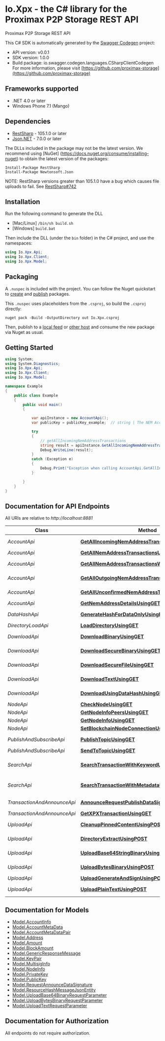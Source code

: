 # Io.Xpx - the C# library for the Proximax P2P Storage REST API

Proximax P2P Storage REST API

This C# SDK is automatically generated by the [Swagger Codegen](https://github.com/swagger-api/swagger-codegen) project:

- API version: v0.0.1
- SDK version: 1.0.0
- Build package: io.swagger.codegen.languages.CSharpClientCodegen
    For more information, please visit [https://github.com/proximax-storage](https://github.com/proximax-storage)

<a name="frameworks-supported"></a>
## Frameworks supported
- .NET 4.0 or later
- Windows Phone 7.1 (Mango)

<a name="dependencies"></a>
## Dependencies
- [RestSharp](https://www.nuget.org/packages/RestSharp) - 105.1.0 or later
- [Json.NET](https://www.nuget.org/packages/Newtonsoft.Json/) - 7.0.0 or later

The DLLs included in the package may not be the latest version. We recommend using [NuGet] (https://docs.nuget.org/consume/installing-nuget) to obtain the latest version of the packages:
```
Install-Package RestSharp
Install-Package Newtonsoft.Json
```

NOTE: RestSharp versions greater than 105.1.0 have a bug which causes file uploads to fail. See [RestSharp#742](https://github.com/restsharp/RestSharp/issues/742)

<a name="installation"></a>
## Installation
Run the following command to generate the DLL
- [Mac/Linux] `/bin/sh build.sh`
- [Windows] `build.bat`

Then include the DLL (under the `bin` folder) in the C# project, and use the namespaces:
```csharp
using Io.Xpx.Api;
using Io.Xpx.Client;
using Io.Xpx.Model;
```
<a name="packaging"></a>
## Packaging

A `.nuspec` is included with the project. You can follow the Nuget quickstart to [create](https://docs.microsoft.com/en-us/nuget/quickstart/create-and-publish-a-package#create-the-package) and [publish](https://docs.microsoft.com/en-us/nuget/quickstart/create-and-publish-a-package#publish-the-package) packages.

This `.nuspec` uses placeholders from the `.csproj`, so build the `.csproj` directly:

```
nuget pack -Build -OutputDirectory out Io.Xpx.csproj
```

Then, publish to a [local feed](https://docs.microsoft.com/en-us/nuget/hosting-packages/local-feeds) or [other host](https://docs.microsoft.com/en-us/nuget/hosting-packages/overview) and consume the new package via Nuget as usual.

<a name="getting-started"></a>
## Getting Started

```csharp
using System;
using System.Diagnostics;
using Io.Xpx.Api;
using Io.Xpx.Client;
using Io.Xpx.Model;

namespace Example
{
    public class Example
    {
        public void main()
        {

            var apiInstance = new AccountApi();
            var publicKey = publicKey_example;  // string | The NEM Account Public Key

            try
            {
                // getAllIncomingNemAddressTransactions
                string result = apiInstance.GetAllIncomingNemAddressTransactionsUsingGET(publicKey);
                Debug.WriteLine(result);
            }
            catch (Exception e)
            {
                Debug.Print("Exception when calling AccountApi.GetAllIncomingNemAddressTransactionsUsingGET: " + e.Message );
            }

        }
    }
}
```

<a name="documentation-for-api-endpoints"></a>
## Documentation for API Endpoints

All URIs are relative to *http://localhost:8881*

Class | Method | HTTP request | Description
------------ | ------------- | ------------- | -------------
*AccountApi* | [**GetAllIncomingNemAddressTransactionsUsingGET**](docs/AccountApi.md#getallincomingnemaddresstransactionsusingget) | **GET** /account/get/incoming/transactions/{publicKey} | getAllIncomingNemAddressTransactions
*AccountApi* | [**GetAllNemAddressTransactionsUsingGET**](docs/AccountApi.md#getallnemaddresstransactionsusingget) | **GET** /account/get/transactions/{publicKey} | getAllNemAddressTransactions
*AccountApi* | [**GetAllNemAddressTransactionsWithPageSizeUsingGET**](docs/AccountApi.md#getallnemaddresstransactionswithpagesizeusingget) | **GET** /account/get/transactions/{publicKey}/{pageSize} | getAllNemAddressTransactionsWithPageSize
*AccountApi* | [**GetAllOutgoingNemAddressTransactionsUsingGET**](docs/AccountApi.md#getalloutgoingnemaddresstransactionsusingget) | **GET** /account/get/outgoing/transactions/{publicKey} | getAllOutgoingNemAddressTransactions
*AccountApi* | [**GetAllUnconfirmedNemAddressTransactionsUsingGET**](docs/AccountApi.md#getallunconfirmednemaddresstransactionsusingget) | **GET** /account/get/unconfirmed/transactions/{publicKey} | getAllUnconfirmedNemAddressTransactions
*AccountApi* | [**GetNemAddressDetailsUsingGET**](docs/AccountApi.md#getnemaddressdetailsusingget) | **GET** /account/get/info/{publicKey} | Get the NEM Address Details
*DataHashApi* | [**GenerateHashForDataOnlyUsingPOST**](docs/DataHashApi.md#generatehashfordataonlyusingpost) | **POST** /datahash/hash-only | Generates the datahash but doesn't upload the file on the network
*DirectoryLoadApi* | [**LoadDirectoryUsingGET**](docs/DirectoryLoadApi.md#loaddirectoryusingget) | **GET** /directory/load/{nemHash}/** | Loads a Static Content.
*DownloadApi* | [**DownloadBinaryUsingGET**](docs/DownloadApi.md#downloadbinaryusingget) | **GET** /download/binary | Download a binary using NEM Transaction Hash
*DownloadApi* | [**DownloadSecureBinaryUsingGET**](docs/DownloadApi.md#downloadsecurebinaryusingget) | **GET** /download/secure/binary | Download a secure resource/blob using NEM Private Key and Transaction Hash
*DownloadApi* | [**DownloadSecureFileUsingGET**](docs/DownloadApi.md#downloadsecurefileusingget) | **GET** /download/secure/file | Download a secure resource/file using NEM Private Key and Transaction Hash
*DownloadApi* | [**DownloadTextUsingGET**](docs/DownloadApi.md#downloadtextusingget) | **GET** /download/text | Download a base64 encoded plain text data using NEM Transaction Hash
*DownloadApi* | [**DownloadUsingDataHashUsingGET**](docs/DownloadApi.md#downloadusingdatahashusingget) | **GET** /download/direct/datahash | Download IPFS file associated to the datahash
*NodeApi* | [**CheckNodeUsingGET**](docs/NodeApi.md#checknodeusingget) | **GET** /node/check | Check if the Storage Node is up and running.
*NodeApi* | [**GetNodeInfoPeersUsingGET**](docs/NodeApi.md#getnodeinfopeersusingget) | **GET** /node/info/peers | Get Storage Node Information
*NodeApi* | [**GetNodeInfoUsingGET**](docs/NodeApi.md#getnodeinfousingget) | **GET** /node/info | Get Storage Node Information
*NodeApi* | [**SetBlockchainNodeConnectionUsingPOST**](docs/NodeApi.md#setblockchainnodeconnectionusingpost) | **POST** /node/set/blockchain/connection | Get Storage Node Information
*PublishAndSubscribeApi* | [**PublishTopicUsingGET**](docs/PublishAndSubscribeApi.md#publishtopicusingget) | **GET** /pubsub/init/{topic} | Publish and Subscribe. Make sure that the IPFS daemon has pubsub enabled.
*PublishAndSubscribeApi* | [**SendToTopicUsingGET**](docs/PublishAndSubscribeApi.md#sendtotopicusingget) | **GET** /pubsub/send/to/{topic} | Send a message to a published topic
*SearchApi* | [**SearchTransactionWithKeywordUsingGET**](docs/SearchApi.md#searchtransactionwithkeywordusingget) | **GET** /search/by/keywords/{keywords} | Search through all the owners documents to find a content that matches the text specified.
*SearchApi* | [**SearchTransactionWithMetadataUsingGET**](docs/SearchApi.md#searchtransactionwithmetadatausingget) | **GET** /search/by/metadata | Search through all the owners documents to find a key that matches the specified parameter key
*TransactionAndAnnounceApi* | [**AnnounceRequestPublishDataSignatureUsingPOST**](docs/TransactionAndAnnounceApi.md#announcerequestpublishdatasignatureusingpost) | **POST** /transaction/announce | Announce the DataHash to NEM/P2P Storage and P2P Database
*TransactionAndAnnounceApi* | [**GetXPXTransactionUsingGET**](docs/TransactionAndAnnounceApi.md#getxpxtransactionusingget) | **GET** /transaction/get/{nemHash} | Get the XPX Transaction Hash
*UploadApi* | [**CleanupPinnedContentUsingPOST**](docs/UploadApi.md#cleanuppinnedcontentusingpost) | **POST** /upload/cleanup | Calls the garbage clean up and tries to unpin the given hash
*UploadApi* | [**DirectoryExtractUsingPOST**](docs/UploadApi.md#directoryextractusingpost) | **POST** /upload/dir/extract | Grabs a zip file with static content, extract and load directory to the IPFS/P2P Network
*UploadApi* | [**UploadBase64StringBinaryUsingPOST**](docs/UploadApi.md#uploadbase64stringbinaryusingpost) | **POST** /upload/base64/binary | Uploads a Base64 encoded String binary file to the IPFS/P2P Storage Network
*UploadApi* | [**UploadBytesBinaryUsingPOST**](docs/UploadApi.md#uploadbytesbinaryusingpost) | **POST** /upload/bytes/binary | Uploads a Base64 encoded byte[] binary file to the IPFS/P2P Storage Network
*UploadApi* | [**UploadGenerateAndSignUsingPOST**](docs/UploadApi.md#uploadgenerateandsignusingpost) | **POST** /upload/generate-sign | uploadGenerateAndSign
*UploadApi* | [**UploadPlainTextUsingPOST**](docs/UploadApi.md#uploadplaintextusingpost) | **POST** /upload/text | Upload the Text to the IPFS/P2P Storage Network


<a name="documentation-for-models"></a>
## Documentation for Models

 - [Model.AccountInfo](docs/AccountInfo.md)
 - [Model.AccountMetaData](docs/AccountMetaData.md)
 - [Model.AccountMetaDataPair](docs/AccountMetaDataPair.md)
 - [Model.Address](docs/Address.md)
 - [Model.Amount](docs/Amount.md)
 - [Model.BlockAmount](docs/BlockAmount.md)
 - [Model.GenericResponseMessage](docs/GenericResponseMessage.md)
 - [Model.KeyPair](docs/KeyPair.md)
 - [Model.MultisigInfo](docs/MultisigInfo.md)
 - [Model.NodeInfo](docs/NodeInfo.md)
 - [Model.PrivateKey](docs/PrivateKey.md)
 - [Model.PublicKey](docs/PublicKey.md)
 - [Model.RequestAnnounceDataSignature](docs/RequestAnnounceDataSignature.md)
 - [Model.ResourceHashMessageJsonEntity](docs/ResourceHashMessageJsonEntity.md)
 - [Model.UploadBase64BinaryRequestParameter](docs/UploadBase64BinaryRequestParameter.md)
 - [Model.UploadBytesBinaryRequestParameter](docs/UploadBytesBinaryRequestParameter.md)
 - [Model.UploadTextRequestParameter](docs/UploadTextRequestParameter.md)


<a name="documentation-for-authorization"></a>
## Documentation for Authorization

All endpoints do not require authorization.
